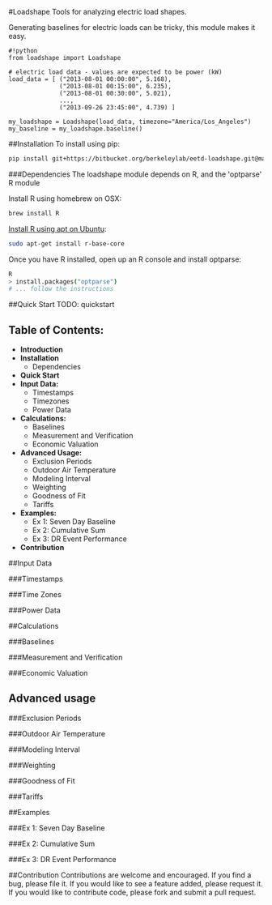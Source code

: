 #Loadshape
Tools for analyzing electric load shapes.  

Generating baselines for electric loads can be tricky, this module makes it easy.

```
#!python
from loadshape import Loadshape

# electric load data - values are expected to be power (kW)
load_data = [ ("2013-08-01 00:00:00", 5.168),
              ("2013-08-01 00:15:00", 6.235),
              ("2013-08-01 00:30:00", 5.021),
              ...,
              ("2013-09-26 23:45:00", 4.739) ]

my_loadshape = Loadshape(load_data, timezone="America/Los_Angeles")
my_baseline = my_loadshape.baseline()
```

##Installation
To install using pip:
```sh
pip install git+https://bitbucket.org/berkeleylab/eetd-loadshape.git@master
```

###Dependencies
The loadshape module depends on R, and the 'optparse' R module

Install R using homebrew on OSX:
```sh
brew install R
```

[Install R using apt on Ubuntu](http://cran.r-project.org/bin/linux/ubuntu/README):
```sh
sudo apt-get install r-base-core
```

Once you have R installed, open up an R console and install optparse:
```sh
R
> install.packages("optparse")
# ... follow the instructions
```

##Quick Start
TODO: quickstart

Table of Contents:
----
+ **Introduction**
+ **Installation**
    + Dependencies
+ **Quick Start**
+ **Input Data:**
    + Timestamps
    + Timezones
    + Power Data
+ **Calculations:**
    + Baselines
    + Measurement and Verification
    + Economic Valuation
+ **Advanced Usage:**
    + Exclusion Periods
    + Outdoor Air Temperature
    + Modeling Interval
    + Weighting
    + Goodness of Fit
    + Tariffs
+ **Examples:**
    + Ex 1: Seven Day Baseline
    + Ex 2: Cumulative Sum
    + Ex 3: DR Event Performance
+ **Contribution**

##Input Data

###Timestamps

###Time Zones

###Power Data

##Calculations

###Baselines

###Measurement and Verification

###Economic Valuation

## Advanced usage

###Exclusion Periods

###Outdoor Air Temperature

###Modeling Interval

###Weighting

###Goodness of Fit

###Tariffs

##Examples

###Ex 1: Seven Day Baseline

###Ex 2: Cumulative Sum

###Ex 3: DR Event Performance

##Contribution
Contributions are welcome and encouraged. If you find a bug, please file it. If you would like to see a feature added, please request it. If you would like to contribute code, please fork and submit a pull request.
